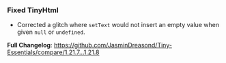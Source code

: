 ### Fixed TinyHtml

* Corrected a glitch where `setText` would not insert an empty value when given `null` or `undefined`.

**Full Changelog**: https://github.com/JasminDreasond/Tiny-Essentials/compare/1.21.7...1.21.8